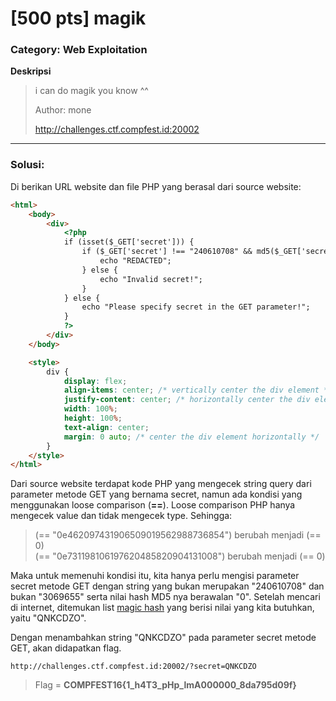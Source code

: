 # [500 pts] magik
### Category: Web Exploitation

**Deskripsi**
>i can do magik you know ^^
>
>Author: mone
>
>http://challenges.ctf.compfest.id:20002
__________________________________________________________________________________________________________

### **Solusi:**

Di berikan URL website dan file PHP yang berasal dari source website:
```HTML
<html>
    <body>
        <div>
            <?php 
            if (isset($_GET['secret'])) {
                if ($_GET['secret'] !== "240610708" && md5($_GET['secret']) == "0e462097431906509019562988736854" && $_GET['secret'] !== "3069655" && md5($_GET['secret']) == "0e731198106197620485820904131008") {
                    echo "REDACTED";
                } else {
                    echo "Invalid secret!";
                }
            } else {
                echo "Please specify secret in the GET parameter!";
            }
            ?>
        </div>
    </body>

    <style>
        div {
            display: flex;
            align-items: center; /* vertically center the div element */
            justify-content: center; /* horizontally center the div element */
            width: 100%; 
            height: 100%; 
            text-align: center;
            margin: 0 auto; /* center the div element horizontally */
        }
    </style>
</html>
```

Dari source website terdapat kode PHP yang mengecek string query dari parameter metode GET yang bernama secret, namun ada kondisi yang menggunakan loose comparison (**==**). 
Loose comparison PHP hanya mengecek value dan tidak mengecek type. Sehingga:
>(== "0e462097431906509019562988736854") berubah menjadi (== 0)  
>(== "0e731198106197620485820904131008") berubah menjadi (== 0)

Maka untuk memenuhi kondisi itu, kita hanya perlu mengisi parameter secret metode GET dengan string yang bukan merupakan "240610708" dan bukan "3069655" serta nilai hash MD5 nya berawalan "0".
Setelah mencari di internet, ditemukan list [magic hash](https://github.com/swisskyrepo/PayloadsAllTheThings/blob/master/Type%20Juggling/README.md) yang berisi nilai yang kita butuhkan, yaitu "QNKCDZO".

Dengan menambahkan string "QNKCDZO" pada parameter secret metode GET, akan didapatkan flag.
```
http://challenges.ctf.compfest.id:20002/?secret=QNKCDZO
```

>Flag = **COMPFEST16{1_h4T3_pHp_lmA000000_8da795d09f}**
